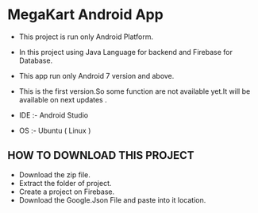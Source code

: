 # MegaKart Android App

* This project is run only Android Platform.
* In this project using Java Language for backend and Firebase for Database.
* This app run only Android 7 version and above.
* This is the first version.So some function are not available yet.It will be available on next updates .

* IDE :- Android Studio
* OS  :- Ubuntu ( Linux )
  
  
## HOW TO DOWNLOAD THIS PROJECT

* Download the zip file.
* Extract the folder of project.
* Create a project on Firebase.
* Download the Google.Json File and paste into it location.

